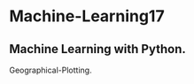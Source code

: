 # Machine-Learning17
Machine Learning with Python.
----------------------------
Geographical-Plotting.
